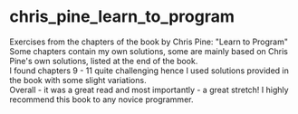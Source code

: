 # chris_pine_learn_to_program
Exercises from the chapters of the book by Chris Pine: "Learn to Program"
<br>
Some chapters contain my own solutions, some are mainly based on Chris Pine's own solutions, listed at the end of the book.
<br>
I found chapters 9 - 11 quite challenging hence I used solutions provided in the book with some slight variations.
<br>
Overall - it was a great read and most importantly - a great stretch! I highly recommend this book to any novice programmer.
